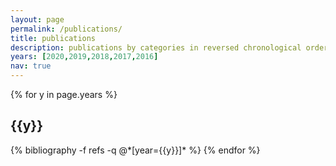 ```yaml
---
layout: page
permalink: /publications/
title: publications
description: publications by categories in reversed chronological order. generated by jekyll-scholar.
years: [2020,2019,2018,2017,2016]
nav: true
---
```


<div class="publications">

{% for y in page.years %}
  <h2 class="year">{{y}}</h2>
  {% bibliography -f refs -q @*[year={{y}}]* %}
{% endfor %}

</div>
